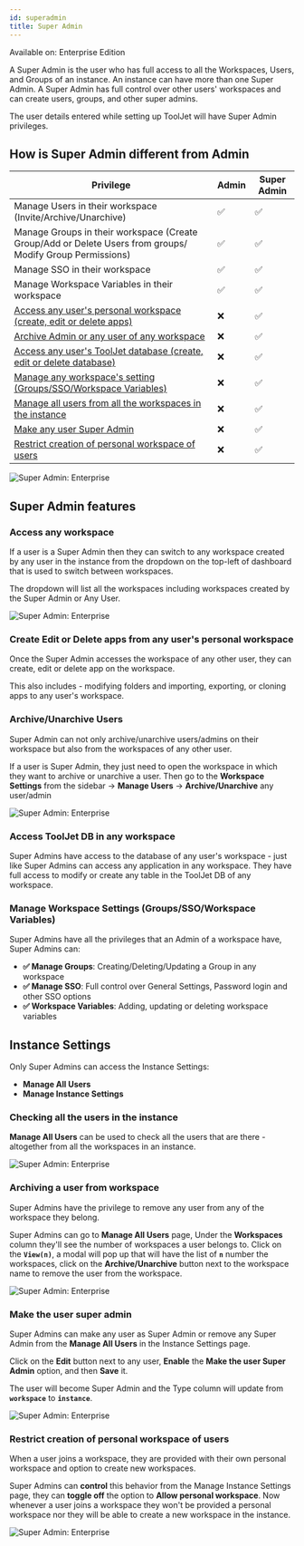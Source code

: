```yaml
---
id: superadmin
title: Super Admin
---
```


<div className='badge badge--primary heading-badge'>Available on: Enterprise Edition</div>

A Super Admin is the user who has full access to all the Workspaces, Users, and Groups of an instance. An instance can have more than one Super Admin. A Super Admin has full control over other users' workspaces and can create users, groups, and other super admins.

The user details entered while setting up ToolJet will have Super Admin privileges.

## How is Super Admin different from Admin

| Privilege | Admin | Super Admin | 
| --------- | ----- | ----------- |
| Manage Users in their workspace (Invite/Archive/Unarchive) | ✅ | ✅ |
| Manage Groups in their workspace (Create Group/Add or Delete Users from groups/ Modify Group Permissions) | ✅ | ✅ |
| Manage SSO in their workspace | ✅ | ✅ |
| Manage Workspace Variables in their workspace | ✅ | ✅ |
| [Access any user's personal workspace (create, edit or delete apps)](#access-any-workspace) | ❌ | ✅ |
| [Archive Admin or any user of any workspace](#archiveunarchive-users) | ❌ | ✅ |
| [Access any user's ToolJet database (create, edit or delete database)](#access-tooljet-db-in-any-workspace) | ❌ | ✅ |
| [Manage any workspace's setting (Groups/SSO/Workspace Variables)](#manage-workspace-setting-groupsssoworkspace-variables) | ❌ | ✅ |
| [Manage all users from all the workspaces in the instance](#checking-all-the-users-in-the-instance) | ❌ | ✅ |
| [Make any user Super Admin](#make-the-user-super-admin) | ❌ | ✅ |
| [Restrict creation of personal workspace of users](#restrict-creation-of-personal-workspace-of-users) | ❌ | ✅ |

<div style={{textAlign: 'center'}}>

<img className="screenshot-full" src="/img/enterprise/superadmin/instance.png" alt="Super Admin: Enterprise" />

</div>

## Super Admin features

### Access any workspace

If a user is a Super Admin then they can switch to any workspace created by any user in the instance from the dropdown on the top-left of dashboard that is used to switch between workspaces.

The dropdown will list all the workspaces including workspaces created by the Super Admin or Any User.

<div style={{textAlign: 'center'}}>

<img className="screenshot-full" src="/img/enterprise/superadmin/workspacedrop.png" alt="Super Admin: Enterprise" />

</div>

### Create Edit or Delete apps from any user's personal workspace

Once the Super Admin accesses the workspace of any other user, they can create, edit or delete app on the workspace.

This also includes - modifying folders and importing, exporting, or cloning apps to any user's workspace.

### Archive/Unarchive Users

Super Admin can not only archive/unarchive users/admins on their workspace but also from the workspaces of any other user.

If a user is Super Admin, they just need to open the workspace in which they want to archive or unarchive a user. Then go to the **Workspace Settings** from the sidebar -> **Manage Users** -> **Archive/Unarchive** any user/admin

<div style={{textAlign: 'center'}}>

<img className="screenshot-full" src="/img/enterprise/superadmin/archive.png" alt="Super Admin: Enterprise" />

</div>

###  Access ToolJet DB in any workspace

Super Admins have access to the database of any user's workspace - just like Super Admins can access any application in any workspace. They have full access to modify or create any table in the ToolJet DB of any workspace.

###  Manage Workspace Settings (Groups/SSO/Workspace Variables)

Super Admins have all the privileges that an Admin of a workspace have, Super Admins can:
- **✅ Manage Groups**: Creating/Deleting/Updating a Group in any workspace
- **✅ Manage SSO**: Full control over General Settings, Password login and other SSO options
- **✅ Workspace Variables**: Adding, updating or deleting workspace variables

## Instance Settings

Only Super Admins can access the Instance Settings:

- **Manage All Users**
- **Manage Instance Settings**

### Checking all the users in the instance

**Manage All Users** can be used to check all the users that are there - altogether from all the workspaces in an instance.

<div style={{textAlign: 'center'}}>

<img className="screenshot-full" src="/img/enterprise/superadmin/instancesettings.png" alt="Super Admin: Enterprise" />

</div>

### Archiving a user from workspace

Super Admins have the privilege to remove any user from any of the workspace they belong.

Super Admins can go to **Manage All Users** page, Under the **Workspaces** column they'll see the number of workspaces a user belongs to. Click on the **`View(n)`**, a modal will pop up that will have the list of **`n`** number the workspaces, click on the **Archive/Unarchive** button next to the workspace name to remove the user from the workspace.

<div style={{textAlign: 'center'}}>

<img className="screenshot-full" src="/img/enterprise/superadmin/archwork.png" alt="Super Admin: Enterprise" />

</div>

### Make the user super admin

Super Admins can make any user as Super Admin or remove any Super Admin from the **Manage All Users** in the Instance Settings page.

Click on the **Edit** button next to any user, **Enable** the **Make the user Super Admin** option, and then **Save** it.

The user will become Super Admin and the Type column will update from **`workspace`** to **`instance`**.

<div style={{textAlign: 'center'}}>

<img className="screenshot-full" src="/img/enterprise/superadmin/makesa.png" alt="Super Admin: Enterprise" />

</div>

### Restrict creation of personal workspace of users

When a user joins a workspace, they are provided with their own personal workspace and option to create new workspaces.

Super Admins can **control** this behavior from the Manage Instance Settings page, they can **toggle off** the option to **Allow personal workspace**. Now whenever a user joins a workspace they won't be provided a personal workspace nor they will be able to create a new workspace in the instance.

<div style={{textAlign: 'center'}}>

<img className="screenshot-full" src="/img/enterprise/superadmin/personal.png" alt="Super Admin: Enterprise" />

</div>

